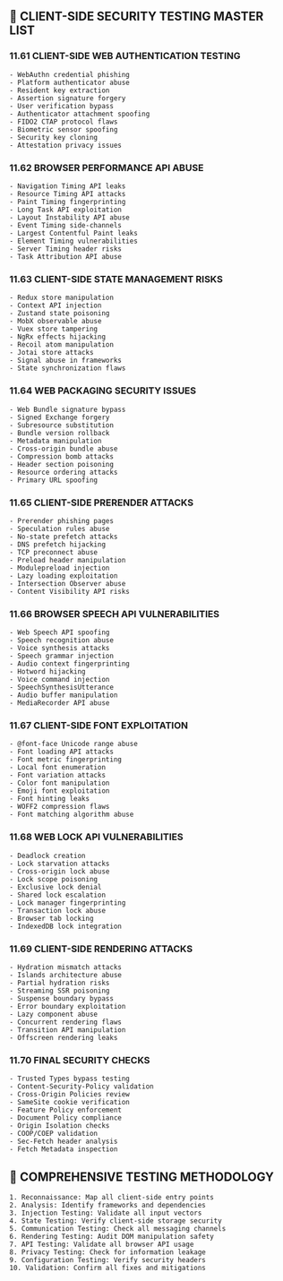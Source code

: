 ## 🎯 CLIENT-SIDE SECURITY TESTING MASTER LIST

### 11.61 CLIENT-SIDE WEB AUTHENTICATION TESTING
    - WebAuthn credential phishing
    - Platform authenticator abuse
    - Resident key extraction
    - Assertion signature forgery
    - User verification bypass
    - Authenticator attachment spoofing
    - FIDO2 CTAP protocol flaws
    - Biometric sensor spoofing
    - Security key cloning
    - Attestation privacy issues

### 11.62 BROWSER PERFORMANCE API ABUSE
    - Navigation Timing API leaks
    - Resource Timing API attacks
    - Paint Timing fingerprinting
    - Long Task API exploitation
    - Layout Instability API abuse
    - Event Timing side-channels
    - Largest Contentful Paint leaks
    - Element Timing vulnerabilities
    - Server Timing header risks
    - Task Attribution API abuse

### 11.63 CLIENT-SIDE STATE MANAGEMENT RISKS
    - Redux store manipulation
    - Context API injection
    - Zustand state poisoning
    - MobX observable abuse
    - Vuex store tampering
    - NgRx effects hijacking
    - Recoil atom manipulation
    - Jotai store attacks
    - Signal abuse in frameworks
    - State synchronization flaws

### 11.64 WEB PACKAGING SECURITY ISSUES
    - Web Bundle signature bypass
    - Signed Exchange forgery
    - Subresource substitution
    - Bundle version rollback
    - Metadata manipulation
    - Cross-origin bundle abuse
    - Compression bomb attacks
    - Header section poisoning
    - Resource ordering attacks
    - Primary URL spoofing

### 11.65 CLIENT-SIDE PRERENDER ATTACKS
    - Prerender phishing pages
    - Speculation rules abuse
    - No-state prefetch attacks
    - DNS prefetch hijacking
    - TCP preconnect abuse
    - Preload header manipulation
    - Modulepreload injection
    - Lazy loading exploitation
    - Intersection Observer abuse
    - Content Visibility API risks

### 11.66 BROWSER SPEECH API VULNERABILITIES
    - Web Speech API spoofing
    - Speech recognition abuse
    - Voice synthesis attacks
    - Speech grammar injection
    - Audio context fingerprinting
    - Hotword hijacking
    - Voice command injection
    - SpeechSynthesisUtterance
    - Audio buffer manipulation
    - MediaRecorder API abuse

### 11.67 CLIENT-SIDE FONT EXPLOITATION
    - @font-face Unicode range abuse
    - Font loading API attacks
    - Font metric fingerprinting
    - Local font enumeration
    - Font variation attacks
    - Color font manipulation
    - Emoji font exploitation
    - Font hinting leaks
    - WOFF2 compression flaws
    - Font matching algorithm abuse

### 11.68 WEB LOCK API VULNERABILITIES
    - Deadlock creation
    - Lock starvation attacks
    - Cross-origin lock abuse
    - Lock scope poisoning
    - Exclusive lock denial
    - Shared lock escalation
    - Lock manager fingerprinting
    - Transaction lock abuse
    - Browser tab locking
    - IndexedDB lock integration

### 11.69 CLIENT-SIDE RENDERING ATTACKS
    - Hydration mismatch attacks
    - Islands architecture abuse
    - Partial hydration risks
    - Streaming SSR poisoning
    - Suspense boundary bypass
    - Error boundary exploitation
    - Lazy component abuse
    - Concurrent rendering flaws
    - Transition API manipulation
    - Offscreen rendering leaks

### 11.70 FINAL SECURITY CHECKS
    - Trusted Types bypass testing
    - Content-Security-Policy validation
    - Cross-Origin Policies review
    - SameSite cookie verification
    - Feature Policy enforcement
    - Document Policy compliance
    - Origin Isolation checks
    - COOP/COEP validation
    - Sec-Fetch header analysis
    - Fetch Metadata inspection

## 🔐 COMPREHENSIVE TESTING METHODOLOGY
    1. Reconnaissance: Map all client-side entry points
    2. Analysis: Identify frameworks and dependencies
    3. Injection Testing: Validate all input vectors
    4. State Testing: Verify client-side storage security
    5. Communication Testing: Check all messaging channels
    6. Rendering Testing: Audit DOM manipulation safety
    7. API Testing: Validate all browser API usage
    8. Privacy Testing: Check for information leakage
    9. Configuration Testing: Verify security headers
    10. Validation: Confirm all fixes and mitigations

